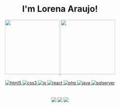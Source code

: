<h1 align="center">
  I'm Lorena Araujo!
</h1>

<div align="center">
  <a href="https://github.com/lorenaaraujooo">
  <img height="180em" src="https://github-readme-stats.vercel.app/api?username=lorenaaraujoo&show_icons=true&theme=dracula&include_all_commits=true&count_private=true"/>
  <img height="180em" src="https://github-readme-stats.vercel.app/api/top-langs/?username=lorenaaraujoo&layout=compact&langs_count=7&theme=dracula"/>
</div>

<div align="center" style="display: inline_block"><br>
  <img alt="html5" src="https://img.shields.io/badge/HTML5-E34F26?style=for-the-badge&logo=html5&logoColor=white">
  <img alt="css3" src="https://img.shields.io/badge/CSS3-1572B6?style=for-the-badge&logo=css3&logoColor=white">
  <img alt="js" src="https://img.shields.io/badge/JavaScript-F7DF1E?style=for-the-badge&logo=javascript&logoColor=black">
  <img alt="react" src="https://img.shields.io/badge/React-20232A?style=for-the-badge&logo=react&logoColor=61DAFB">
  <img alt="php" src="https://img.shields.io/badge/PHP-777BB4?style=for-the-badge&logo=php&logoColor=white">
  <img alt="java" src="https://img.shields.io/badge/Java-ED8B00?style=for-the-badge&logo=java&logoColor=white">
  <img alt="sqlserver" src="https://img.shields.io/badge/SQL_Server-CC2927?style=for-the-badge&logo=microsoft-sql-server&logoColor=white">
</div>

#
<div align="center">
  <a href="https://www.linkedin.com/in/lorena-araujo-708432206/" target="_blank"><img src="https://img.shields.io/badge/-LinkedIn-%230077B5?style=for-the-badge&logo=linkedin&logoColor=white" target="_blank"></a>
  <a href="https://www.instagram.com/lorenaarauj0_/" target="_blank"><img src="https://img.shields.io/badge/-Instagram-%23E4405F?style=for-the-badge&logo=instagram&logoColor=white" target="_blank"></a>
  <a href="mailto:lorenaarj0@gmail.com"><img src="https://img.shields.io/badge/-Gmail-%23333?style=for-the-badge&logo=gmail&logoColor=white" target="_blank"></a>
</div>
